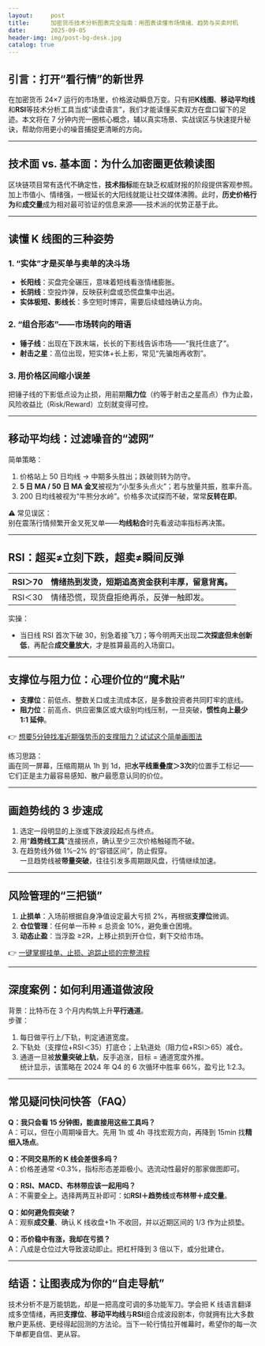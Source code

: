 ```yaml
---
layout:     post
title:      加密货币技术分析图表完全指南：用图表读懂市场情绪、趋势与买卖时机
date:       2025-09-05
header-img: img/post-bg-desk.jpg
catalog: true
---
```


## 引言：打开“看行情”的新世界
在加密货币 24×7 运行的市场里，价格波动瞬息万变。只有把**K线图**、**移动平均线**和**RSI**等技术分析工具当成“读盘语言”，我们才能读懂买卖双方在盘口留下的足迹。本文将在 7 分钟内兜一圈核心概念，辅以真实场景、实战误区与快速提升秘诀，帮助你用更小的噪音捕捉更清晰的方向。

---

## 技术面 vs. 基本面：为什么加密圈更依赖读图
区块链项目常有迭代不确定性，**技术指标**能在缺乏权威财报的阶段提供客观参照。加上市值小、情绪强，一根延长的大阳线就能让社交媒体沸腾。此时，**历史价格行为**和**成交量**成为相对最可验证的信息来源——技术派的优势正基于此。

---

## 读懂 K 线图的三种姿势
### 1. “实体”才是买单与卖单的决斗场
- **长阳线**：买盘完全碾压，意味着短线看涨情绪膨胀。  
- **长阴线**：空投炸弹，反映获利盘或恐慌盘集中出逃。  
- **实体极短、影线长**：多空短时博弈，需要后续蜡烛确认方向。  

### 2. “组合形态”——市场转向的暗语
- **锤子线**：出现在下跌末端，长长的下影线告诉市场——“我托住底了”。  
- **射击之星**：高位出现，短实体+长上影，常见“先骗炮再收割”。  

### 3. 用价格区间缩小误差  
把锤子线的下影低点设为止损，用前期**阻力位**（约等于射击之星高点）作为止盈，风险收益比（Risk/Reward）立刻就变得可控。

---

## 移动平均线：过滤噪音的“滤网”
简单策略：  
1) 价格站上 50 日均线 → 中期多头胜出；跌破则转为防守。  
2) **5 日 MA / 50 日 MA 金叉**被视为“小型多头点火”；若与放量共振，胜率升高。  
3) 200 日均线被视为“牛熊分水岭”。价格多次试探而不破，常常**反转在即**。  

⚠️ 常见误区：  
别在震荡行情频繁开金叉死叉单——**均线粘合**时先看波动率指标再决策。

---

## RSI：超买≠立刻下跌，超卖≠瞬间反弹
| RSI＞70 | 情绪热到发烫，短期追高资金获利丰厚，留意**背离**。 |
|---------|---------------------------------------------|
| RSI＜30 | 情绪恐慌，现货盘拒绝再杀，反弹一触即发。         |

实操：  
- 当日线 RSI 首次下破 30，别急着接飞刀；等今明两天出现**二次探底但未创新低**，再配合**成交量放大**，才是胜算最高的入场窗口。

---

## 支撑位与阻力位：心理价位的“魔术贴”
- **支撑位**：前低点、整数关口或主流成本区，是多数投资者共同盯牢的底线。  
- **阻力位**：前高点、供应密集区或大级别均线压制，一旦突破，**惯性向上最少 1:1 延伸**。  

👉 [想要5分钟找准近期强势币的支撑阻力？试试这个简单画图法](https://okxdog.com/)

练习思路：  
画在同一屏幕，压缩周期从 1h 到 1d，把**水平线重叠度＞3次**的位置手工标记——它们正是主力最容易感知、散户最愿意认同的价位。

---

## 画趋势线的 3 步速成
1. 选定一段明显的上涨或下跌波段起点与终点。  
2. 用“**趋势线工具**”连接拐点，确认至少三次价格触碰而不破。  
3. 在趋势线外做 1%–2% 的“容错区间”，防止假穿。  
一旦趋势线被**带量突破**，往往引发多周期跟风盘，行情继续加速。

---

## 风险管理的“三把锁”
1. **止损单**：入场前根据自身净值设定最大亏损 2%，再根据**支撑位**微调。  
2. **仓位管理**：任何单一币种 ≤ 总资金 10%，避免重仓困境。  
3. **动态止盈**：当浮盈 ≥2R，上移止损到开仓位，剩下交给市场。  

👉 [一键掌握挂单、止损、追踪止损的完整流程](https://okxdog.com/)

---

## 深度案例：如何利用通道做波段
背景：比特币在 3 个月内构筑上升**平行通道**。  
步骤：  
1. 每日做平行上/下轨，判定通道宽度。  
2. 下轨处（支撑位+RSI＜35）打底仓；上轨道处（阻力位+RSI＞65）减仓。  
3. 通道一旦被**放量突破上轨**，反手追涨，目标 = 通道宽度外推。  
统计显示，该策略在 2024 年 Q4 的 6 次循环中胜率 66%，盈亏比 1:2.3。

---

## 常见疑问快问快答（FAQ）

**Q：我只会看 15 分钟图，能直接用这些工具吗？**  
A：可以，但在小周期噪音大。先用 1h 或 4h 寻找宏观方向，再降到 15min 找**精细入场点**。

**Q：不同交易所的 K 线会差很多吗？**  
A：价格差通常 <0.3%，指标形态差距极小。选流动性最好的那家做图即可。

**Q：RSI、MACD、布林带应该一起用吗？**  
A：不需要全上。选择两两互补即可：如**RSI＋趋势线**或**布林带＋成交量**。

**Q：如何避免假突破？**  
A：观察**成交量**、确认 K 线收盘+1h 不收回，并以近期区间的 1/3 作为止损垫。

**Q：币价稳中有涨，我却在亏损？**  
A：八成是仓位过大导致波动即止。把杠杆降到 3 倍以下，或分批建仓。

---

## 结语：让图表成为你的“自走导航”
技术分析不是万能钥匙，却是一把高度可调的多功能军刀。学会把 K 线语言翻译成多空情绪，再把**支撑位**、**移动平均线**与**RSI**组合成波段剧本，你就拥有比大多数散户更系统、更经得起回测的方法论。当下一轮行情拉开帷幕时，希望你的每一次下单都更自信、更从容。